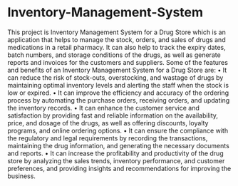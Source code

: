 # Inventory-Management-System
This project is Inventory Management System for a Drug Store which is an application that helps to manage the stock, orders, and sales of drugs and medications in a retail pharmacy. It can also help to track the expiry dates, batch numbers, and storage conditions of the drugs, as well as generate reports and invoices for the customers and suppliers.
Some of the features and benefits of an Inventory Management System for a Drug Store are:
•	It can reduce the risk of stock-outs, overstocking, and wastage of drugs by maintaining optimal inventory levels and alerting the staff when the stock is low or expired.
•	It can improve the efficiency and accuracy of the ordering process by automating the purchase orders, receiving orders, and updating the inventory records.
•	It can enhance the customer service and satisfaction by providing fast and reliable information on the availability, price, and dosage of the drugs, as well as offering discounts, loyalty programs, and online ordering options.
•	It can ensure the compliance with the regulatory and legal requirements by recording the transactions, maintaining the drug information, and generating the necessary documents and reports.
•	It can increase the profitability and productivity of the drug store by analyzing the sales trends, inventory performance, and customer preferences, and providing insights and recommendations for improving the business.

